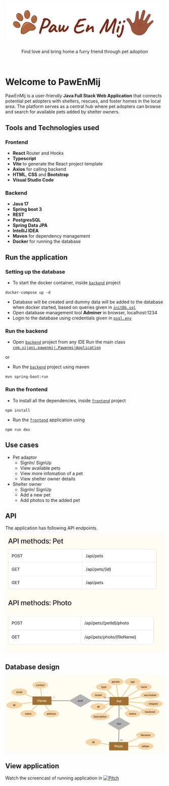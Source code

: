 ![alt text](https://github.com/vijanipiyawardana/PawEnMij/blob/main/pawenmij-logo.png?raw=true)

<p align="center">
Find love and bring home a furry friend through pet adoption
</p>
<br>

# Welcome to PawEnMij

PawEnMij is a user-friendly **Java Full Stack Web Application** that connects potential pet adopters with shelters, rescues, and foster homes in the local area. The platform serves as a central hub where pet adopters can browse and search for available pets added by shelter owners.


## Tools and Technologies used 

### Frontend 
- **React** Router and Hooks
- **Typescript** 
- **Vite** to generate the React project template 
- **Axios** for calling backend
- **HTML**, **CSS** and **Bootstrap**
- **Visual Studio Code**


### Backend  
- **Java 17** 
- **Spring boot 3**
- **REST**
- **PostgresSQL**
- **Spring Data JPA**
- **IntelliJ IDEA**
- **Maven** for dependency management
- **Docker** for running the database

## Run the application

### Setting up the database

-  To start the docker container, inside [`backend`](backend) project 
```shell
docker-compose up -d
```
- Database will be created and dummy data will be added to the database when docker started, based on queries given in [`initDb.sql`](backend/containerConfig/initDb.sql)
- Open database management tool **Adminer** in browser, localhost:1234
- Login to the database using credentials given in [`psql.env`](backend/containerConfig/psql.env)

### Run the backend
- Open [`backend`](backend) project from any IDE
Run the main class [`com.vijani.pawenmij.PawenmijApplication`](backend/src/main/java/com/vijani/pawenmij/PawenmijApplication.java)

or  

- Run the [`backend`](backend) project using maven 
```shell 
mvn spring-boot:run
```

### Run the frontend
- To install all the dependencies, inside [`frontend`](frontend) project
```shell
npm install
```
- Run the [`frontend`](frontend) application using
```shell 
npm run dev
```

## Use cases

- Pet adaptor
    - SignIn/ SignUp
    - View available pets
    - View more infomation of a pet
    - View shelter owner details
- Shelter owner
    - SignIn/ SignUp
    - Add a new pet
    - Add photos to the added pet

## API

The application has following API endpoints.

![alt text](https://github.com/vijanipiyawardana/PawEnMij/blob/main/pawenmij-api.png?raw=true)


## Database design

![alt text](https://github.com/vijanipiyawardana/PawEnMij/blob/main/pawenmij-erd.png?raw=true)

## View application

Watch the screencast of running application in [![Pitch](https://img.shields.io/badge/YouTube-FF0000?style=for-the-badge&logo=youtube&logoColor=white)](https://youtu.be/jWOZ_e7-ayE)
